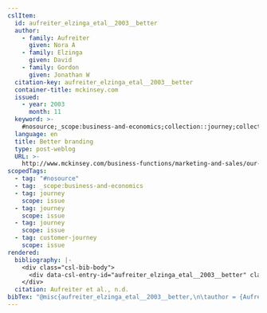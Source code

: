 ```yaml
---
cslItem:
  id: aufreiter_elzinga_etal__2003__better
  author:
    - family: Aufreiter
      given: Nora A
    - family: Elzinga
      given: David
    - family: Gordon
      given: Jonathan W
  citation-key: aufreiter_elzinga_etal__2003__better
  container-title: mckinsey.com
  issued:
    - year: 2003
      month: 11
  keyword: >-
    #nosource;_scope:business-and-economics;collection::journey;collection::journey::journey::customer-journey
  language: en
  title: Better branding
  type: post-weblog
  URL: >-
    http://www.mckinsey.com/business-functions/marketing-and-sales/our-insights/better-branding#0
scopedTags:
  - tag: "#nosource"
  - tag: _scope:business-and-economics
  - tag: journey
    scope: issue
  - tag: journey
    scope: issue
  - tag: journey
    scope: issue
  - tag: customer-journey
    scope: issue
rendered:
  bibliography: |-
    <div class="csl-bib-body">
      <div data-csl-entry-id="aufreiter_elzinga_etal__2003__better" class="csl-entry">Aufreiter, N. A., Elzinga, D., &#38; Gordon, J. W. n.d.. Better branding. <i>Mckinsey.Com</i>. http://www.mckinsey.com/business-functions/marketing-and-sales/our-insights/better-branding#0</div>
    </div>
  citation: Aufreiter et al., n.d.
bibTex: "@misc{aufreiter_elzinga_etal__2003__better,\n\tauthor = {Aufreiter, Nora A and Elzinga, David and Gordon, Jonathan W},\n\ttitle = {Better branding},\n\thowpublished = {http://www.mckinsey.com/business-functions/marketing-and-sales/our-insights/better-branding#0},\n}\n\n"
---
```

